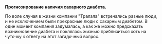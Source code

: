 
**Прогнозирование наличия сахарного диабета.**



По воле случая в жизни компании "Тралала" встречались разные люди, и не исключением были прекрасные люди с сахарным диабетом. В один момент компания задумалась, а как же можно предсказать возникновение диабета и поклялась жизнью приблизиться хоть на чуточку к ответу на этот загадочный вопрос.
